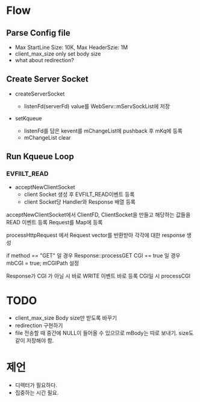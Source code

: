 # Flow

## Parse Config file

- Max StartLine Size: 10K, Max HeaderSzie: 1M
- client_max_size only set body size
- what about redirection? 

## Create Server Socket

- createServerSocket
	- listenFd(serverFd) value를 WebServ::mServSockList에 저장

- setKqueue
	- listenFd를 담은 kevent를 mChangeList에 pushback 후 mKq에 등록
	- mChangeList clear

## Run Kqueue Loop

### EVFIILT_READ 

- acceptNewClientSocket
	- client Socket 생성 후 EVFILT_READ이벤트 등록
	- client Socket당 Handler와 Response 배열 등록

acceptNewClientSocket에서 ClientFD, ClientSocket을 만들고 해당하는 값들을 READ 이벤트 등록
Request를 Map에 등록

processHttpRequest 에서 Request vector를 반환받아 각각에 대한 response 생성

if method == "GET" 일 경우 Response::processGET
	CGI == true 일 경우 mbCGI = true; mCGIPath 설정

Response가 CGI 가 아닐 시 바로 WRITE 이벤트 바로 등록
CGI일 시 processCGI



# TODO
- client_max_size Body size만 받도록 바꾸기
- redirection 구현하기
- file 전송할 때 중간에 NULL이 들어올 수 있으므로 mBody는 따로 보내기. size도 같이 저장해야 함.

# 제언

- 디렉터가 필요하다.
- 집중하는 시간 필요.
